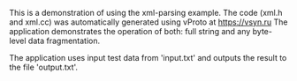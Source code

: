 This is a demonstration of using the xml-parsing example.
The code (xml.h and xml.cc) was automatically generated using vProto at https://vsyn.ru
The application demonstrates the operation of both: full string and any byte-level data fragmentation.

The application uses input test data from 'input.txt' and outputs the result to the file 'output.txt'.